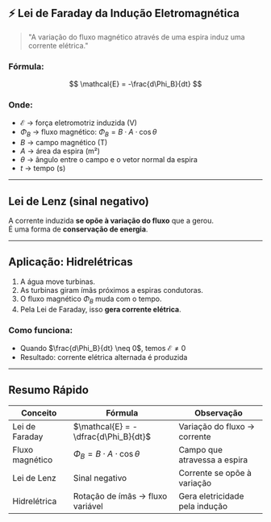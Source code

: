 ## ⚡ Lei de Faraday da Indução Eletromagnética

> "A variação do fluxo magnético através de uma espira induz uma corrente elétrica."

### Fórmula:

$$
\mathcal{E} = -\frac{d\Phi_B}{dt}
$$
### Onde:

- $\mathcal{E}$ → força eletromotriz induzida (V)
- $\Phi_B$ → fluxo magnético: $\Phi_B = B \cdot A \cdot \cos\theta$
- $B$ → campo magnético (T)
- $A$ → área da espira (m²)
- $\theta$ → ângulo entre o campo e o vetor normal da espira
- $t$ → tempo (s)

---

##  Lei de Lenz (sinal negativo)

A corrente induzida **se opõe à variação do fluxo** que a gerou.  
É uma forma de **conservação de energia**.

---

##  Aplicação: Hidrelétricas

1. A água move turbinas.
2. As turbinas giram ímãs próximos a espiras condutoras.
3. O fluxo magnético $\Phi_B$ muda com o tempo.
4. Pela Lei de Faraday, isso **gera corrente elétrica**.

### Como funciona:

- Quando $\frac{d\Phi_B}{dt} \neq 0$, temos $\mathcal{E} \neq 0$
- Resultado: corrente elétrica alternada é produzida

---

## Resumo Rápido

| Conceito       | Fórmula                                 | Observação                         |
|----------------|-----------------------------------------|------------------------------------|
| Lei de Faraday | $\mathcal{E} = -\dfrac{d\Phi_B}{dt}$     | Variação do fluxo → corrente       |
| Fluxo magnético| $\Phi_B = B \cdot A \cdot \cos\theta$    | Campo que atravessa a espira       |
| Lei de Lenz    | Sinal negativo                          | Corrente se opõe à variação        |
| Hidrelétrica   | Rotação de ímãs → fluxo variável        | Gera eletricidade pela indução     |
